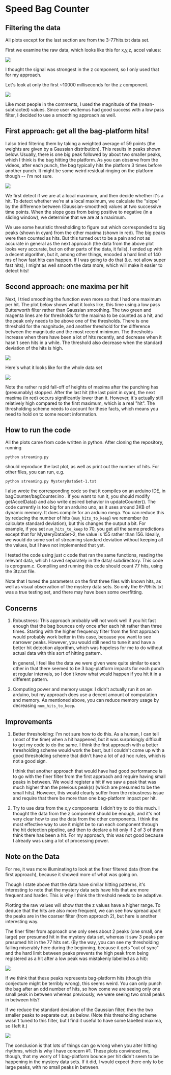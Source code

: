 # Speed Bag Counter

## Filtering the data

All plots except for the last section are from the 3-77hits.txt data set.

First we examine the raw data, which looks like this for x,y,z, accel values:

![](plots/77_all.png)

I thought the signal was strongest in the z component, so I only used that for my approach.

Let's look at only the first ~10000 milliseconds for the z component.

![](plots/77_raw_small.png)

Like most people in the comments, I used the magnitude of the
 (mean-subtracted) values. Since user waltemus had good success with a low pass filter, I decided to use a smoothing approach as well.


## First approach: get all the bag-platform hits!

I also tried filtering them by taking a weighted average of 59 points (the weights are given by a Gaussian distribution). This results in peaks shown below. Usually, there is one big peak followed by about two smaller peaks, which I think is the bag hitting the platform. As you can observe from the videos, after each punch, the bag typically hits the platform 3 times before another punch. It might be some weird residual ringing on the platform though -- I'm not sure.

![](plots/77_filtered_fine_small.png)

We first detect if we are at a local maximum, and then decide whether it's a hit. To detect whether we're at a local maximum, we calculate the "slope" by the difference between (Gaussian-smoothed) values at two successive time points. When the slope goes from being positive to negative (in a sliding window), we determine that we are at a maximum.

We use some heuristic thresholding to figure out which corresponded to big peaks (shown in cyan) from the other maxima (shown in red). The big peaks were then counted as hits. But this turned out to be a pain and not as accurate in general as the next approach (the data from the above plot looks very accurate, but on other parts of the data, it fails). I ended up with a decent algorithm, but it, among other things, encoded a hard limit of 140 ms of how fast hits can happen. If I was going to do that (i.e.  not allow super fast hits), I might as well smooth the data more, which will make it easier to detect hits!

## Second approach: one maxima per hit

Next, I tried smoothing the function even more so that I had one maximum per hit. The plot below shows what it looks like, this time using a low pass Butterworth filter rather than Gaussian smoothing. The two green and magenta lines are for thresholds for the maxima to be counted as a hit, and the peak only needs to be above one of the thresholds. There is one threshold for the magnitude, and another threshold for the difference between the magnitude and the most recent minimum. The thresholds increase when there have been a lot of hits recently, and decrease when it hasn't seen hits in a while. The threshold also decrease when the standard deviation of the hits is high.

![](plots/77_filtered_small.png)

Here's what it looks like for the whole data set

![](plots/77_filtered.png)


Note the rather rapid fall-off of heights of maxima after the punching has (presumably) stopped. After the last hit (the last point in cyan), the next maxima (in red) occurs significantly lower than it. However, it's actually still relatively high compared to the first maximum, which is a real "hit". The thresholding scheme needs to account for these facts, which means you need to hold on to some recent information.

## How to run the code


All the plots came from code written in python. After cloning the repository, running

  `python streaming.py`

should reproduce the last plot, as well as print out the number of hits. For other files, you can run, e.g.

`python streaming.py MysteryDataSet-1.txt`

I also wrote the corresponding code so that it compiles on an arduino IDE, in bagCounter/bagCounter.ino . If you want to run it, you should modify getAccelData() and also write desired behavior in updateCounter(). The code currently is too big for an arduino uno, as it uses around 3KB of dynamic memory. It does compile for an arduino mega. You can reduce this by reducing the number of hits (`num_hits_to_keep`) we remember (to calculate standard deviation), but this changes the output a bit. For example, if you set `num_hits_to_keep` to 70, you get all the same predictions except that for MysteryDataSet-2, the value is 155 rather than 156. Ideally, we would do some sort of streaming standard deviation without keeping all the values, but I have not implemented that yet.

I tested the code using just c code that ran the same functions, reading the relevant data, which I saved separately in the data/ subdirectory. This code is cprogram.c. Compiling and running this code should count 77 hits, using the 3tz.txt file.

Note that I tuned the parameters on the first three files with known hits, as well as visual observation of the mystery data sets. So only the 6-79hits.txt was a true testing set, and there may have been some overfitting.


## Concerns

1. Robustness: This approach probably will not work well if you hit fast enough that the bag bounces only once after each hit rather than three times. Starting with the higher frequency filter from the first approach would probably work better in this case, because you want to see narrower peaks. However, you would still need to tune it and have a better hit detection algorithm, which was hopeless for me to do without actual data with this sort of hitting pattern.

    In general, I feel like the data we were given were quite similar to each other in that there seemed to be 3 bag-platform impacts for each punch at regular intervals, so I don't know what would happen if you hit it in a different pattern.

2. Computing power and memory usage: I didn't actually run it on an arduino, but my approach does use a decent amount of computation and memory. As mentioned above, you can reduce memory usage by decreasing `num_hits_to_keep`.

## Improvements

1. Better thresholding: I'm not sure how to do this. As a human, I can tell (most of the time) when a hit happened, but it was surprisingly difficult to get my code to do the same. I think the first approach with a better thresholding scheme would work the best, but I couldn't come up with a good thresholding scheme that didn't have a lot of ad hoc rules, which is not a good sign.

    I think that another approach that would have had good performance is to go with the finer filter from the first approach and require having small peaks in between. We would register a hit if we saw a peak that was much higher than the previous peak(s) (which are presumed to be the small hits). However, this would clearly suffer from the robustness issue and require that there be more than one bag-platform impact per hit.


2. Try to use data from the x,y components: I didn't try to do this much. I thought the data from the z component should be enough, and it's not very clear how to use the data from the other components. I think the most effective way to use it might be to run each component through the hit detection pipeline, and then to declare a hit only if 2 of 3 of them think there has been a hit. For my approach, this was not good because I already was using a lot of processing power.


## Note on the Data

For me, it was more illuminating to look at the finer filtered data (from the first approach), because it showed more of what was going on.


Though I state above that the data have similar hitting patterns, it's interesting to note that the mystery data sets have hits that are more frequent and harder. This is why I think the threshold needs to be adaptive.

Plotting the raw values will show that the z values have a higher range. To deduce that the hits are also more frequent, we can see how spread apart the peaks are in the coarser filter (from approach 2), but here is another interesting way.

The finer filter from approach one only sees about 2 peaks (one small, one large) per presumed hit in the mystery data set, whereas it saw 3 peaks per presumed hit in the 77 hits set. (By the way, you can see my thresholding failing miserably here during the beginning, because it gets "out of sync" and the hard limit between peaks prevents the high peak from being registered as a hit after a low peak was mistakenly labelled as a hit):

![](plots/m1_filtered_fine.png)

If we think that these peaks represents bag-platform hits (though this conjecture might be terribly wrong), this seems weird. You can only punch the bag after an odd number of hits, so how come we are seeing only one small peak in between whereas previously, we were seeing two small peaks in between hits?

If we reduce the standard deviation of the Gaussian filter, then the two smaller peaks to separate out, as below. (Note this thresholding scheme wasn't tuned to this filter, but I find it useful to have some labelled maxima, so I left it.)

![](plots/m1_filtered_finer.png)


The conclusion is that lots of things can go wrong when you alter hitting rhythms, which is why I have concern #1. These plots convinced me, though, that my worry of 1 bag-platform bounce per hit didn't seem to be happening in the mystery data sets. If it did, I would expect there only to be large peaks, with no small peaks in between.
